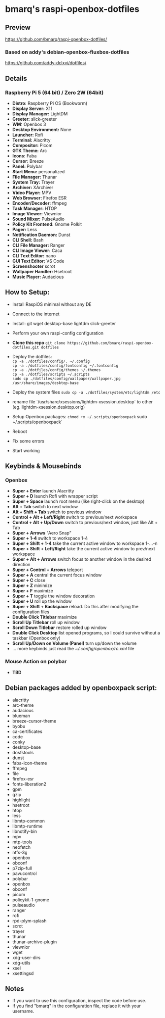 # bmarq's raspi-openbox-dotfiles
## Preview
https://github.com/bmarq/raspi-openbox-dotfiles/
<br />

### Based on addy's debian-openbox-fluxbox-dotfiles
https://github.com/addy-dclxvi/dotfiles/
<br />

## Details
### Raspberry Pi 5 (64 bit) / Zero 2W (64bit)
- **Distro:** Raspberry Pi OS (Bookworm)
- **Display Server:** X11
- **Display Manager:** LightDM
- **Greeter:** slick-greeter
- **WM:** Openbox 3
- **Desktop Environment:** None
- **Launcher:** Rofi
- **Terminal:** Alacritty
- **Compositor:** Picom
- **GTK Theme:** Arc
- **Icons:** Faba
- **Cursor:** Breeze
- **Panel:** Polybar
- **Start Menu:** personalized
- **File Manager:** Thunar
- **System Tray:** Trayer
- **Archiver:** XArchiver
- **Video Player:** MPV
- **Web Browser:** Firefox ESR
- **Encoder/Decoder:** ffmpeg
- **Task Manager:** HTOP
- **Image Viewer:** Viewnior
- **Sound Mixer:** PulseAudio
- **Policy Kit Frontend:** Gnome Polkit
- **Pager:** Less
- **Notification Daemon:** Dunst
- **CLI Shell:** Bash
- **CLI File Manager:** Ranger
- **CLI Image Viewer:** Caca
- **CLI Text Editor:** nano
- **GUI Text Editor:** VS Code
- **Screenshooter** scrot
- **Wallpaper Handler:** Hsetroot
- **Music Player:** Audacious

## How to Setup:
- Install RaspiOS minimal without any DE
- Connect to the internet
- Install: git wget desktop-base lightdm slick-greeter 
- Perform your own raspi-config configuration

- **Clone this repo** `git clone https://github.com/bmarq/raspi-openbox-dotfiles.git dotfiles`
- Deploy the dotfiles:\
  `cp -a ./dotfiles/config/. ~/.config`\
  `cp -a ./dotfiles/config/fontconfig ~/.fontconfig` \
  `cp -a ./dotfiles/config/themes ~/.themes`\
  `cp -a ./dotfiles/scripts ~/.scripts`\
  `sudo cp ./dotfiles/config/wallpaper/wallpaper.jpg /usr/share/images/desktop-base`
- Deploy the system files `sudo cp -a ./dotfiles/system/etc/lightdm /etc`
- rename file ´/usr/share/xsessions/lightdm-xsession.desktop` to other (eg. lightdm-xsession.desktop.orig)
- Setup Openbox packages: `chmod +x ~/.scripts/openboxpack`
  sudo ~/.scripts/openboxpack`
- Reboot
- Fix some errors
- Start working

## Keybinds & Mousebinds
### Openbox
- **Super + Enter** launch Alacritty
- **Super + D** launch Rofi with wrapper script
- **Super + Space** launch root menu (like right-click on the desktop)
- **Alt + Tab** switch to next window
- **Alt + Shift + Tab** switch to previous window
- **Control + Alt + Left/Right** switch to previous/next workspace
- **Control + Alt + Up/Down**  switch to previous/next window, just like Alt + Tab
- **Super + Arrows** "Aero Snap"
- **Super + 1-4** switch to workspace 1-4
- **Super + Shift + 1-4** take the current active window to workspace 1-...-n
- **Super + Shift + Left/Right** take the current active window to prev/next workspace
- **Super + Alt + Arrows** switch focus to another window in the desired direction
- **Super + Control + Arrows** teleport
- **Super + A** central the current focus window
- **Super + C** close
- **Super + Z** minimize
- **Super + F** maximize
- **Super + T** toggle the window decoration
- **Super + U** roll up the window
- **Super + Shift + Backspace** reload. Do this after modifying the configuration files
- **Double Click Titlebar** maximize
- **Scroll Up Titlebar** roll up window
- **Scroll Down Titlebar** restore rolled up window
- **Double Click Desktop** list opened programs, so I could survive without a taskbar (Openbox only)
- **Scroll Up/Down on Volume (Panel)** turn up/down the volume
- ... more keybinds just read the *~/.config/openbox/rc.xml* file

### Mouse Action on polybar 
- **TBD**

## Debian packages added by openboxpack script:
- alacritty
- arc-theme
- audacious
- blueman
- breeze-cursor-theme
- byobu
- ca-certificates
- code
- conky
- desktop-base
- dosfstools
- dunst
- faba-icon-theme
- ffmpeg
- file
- firefox-esr
- fonts-liberation2
- gpm
- gzip
- highlight
- hsetroot
- htop
- less
- libmtp-common
- libmtp-runtime
- libnotify-bin
- mpv
- mtp-tools
- neofetch
- ntfs-3g
- openbox
- obconf
- p7zip-full
- pavucontrol
- polybar
- openbox
- obconf
- picom
- policykit-1-gnome
- pulseaudio
- ranger
- rofi
- rpd-plym-splash
- scrot
- trayer
- thunar
- thunar-archive-plugin
- viewnior
- wget
- xdg-user-dirs
- xdg-utils
- xsel
- xsettingsd

## Notes
- If you want to use this configuration, inspect the code before use.
- If you find "bmarq" in the configuration file, replace it with your username.
